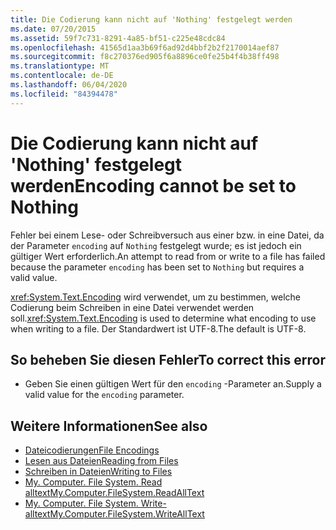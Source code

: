 ```yaml
---
title: Die Codierung kann nicht auf 'Nothing' festgelegt werden
ms.date: 07/20/2015
ms.assetid: 59f7c731-8291-4a85-bf51-c225e48cdc84
ms.openlocfilehash: 41565d1aa3b69f6ad92d4bbf2b2f2170014aef87
ms.sourcegitcommit: f8c270376ed905f6a8896ce0fe25b4f4b38ff498
ms.translationtype: MT
ms.contentlocale: de-DE
ms.lasthandoff: 06/04/2020
ms.locfileid: "84394478"
---
```

# <a name="encoding-cannot-be-set-to-nothing"></a><span data-ttu-id="bbf9e-102">Die Codierung kann nicht auf 'Nothing' festgelegt werden</span><span class="sxs-lookup"><span data-stu-id="bbf9e-102">Encoding cannot be set to Nothing</span></span>
<span data-ttu-id="bbf9e-103">Fehler bei einem Lese- oder Schreibversuch aus einer bzw. in eine Datei, da der Parameter `encoding` auf `Nothing` festgelegt wurde; es ist jedoch ein gültiger Wert erforderlich.</span><span class="sxs-lookup"><span data-stu-id="bbf9e-103">An attempt to read from or write to a file has failed because the parameter `encoding` has been set to `Nothing` but requires a valid value.</span></span>  
  
 <span data-ttu-id="bbf9e-104"><xref:System.Text.Encoding> wird verwendet, um zu bestimmen, welche Codierung beim Schreiben in eine Datei verwendet werden soll.</span><span class="sxs-lookup"><span data-stu-id="bbf9e-104"><xref:System.Text.Encoding> is used to determine what encoding to use when writing to a file.</span></span> <span data-ttu-id="bbf9e-105">Der Standardwert ist UTF-8.</span><span class="sxs-lookup"><span data-stu-id="bbf9e-105">The default is UTF-8.</span></span>  
  
## <a name="to-correct-this-error"></a><span data-ttu-id="bbf9e-106">So beheben Sie diesen Fehler</span><span class="sxs-lookup"><span data-stu-id="bbf9e-106">To correct this error</span></span>  
  
- <span data-ttu-id="bbf9e-107">Geben Sie einen gültigen Wert für den `encoding` -Parameter an.</span><span class="sxs-lookup"><span data-stu-id="bbf9e-107">Supply a valid value for the `encoding` parameter.</span></span>  
  
## <a name="see-also"></a><span data-ttu-id="bbf9e-108">Weitere Informationen</span><span class="sxs-lookup"><span data-stu-id="bbf9e-108">See also</span></span>

- [<span data-ttu-id="bbf9e-109">Dateicodierungen</span><span class="sxs-lookup"><span data-stu-id="bbf9e-109">File Encodings</span></span>](../developing-apps/programming/drives-directories-files/file-encodings.md)
- [<span data-ttu-id="bbf9e-110">Lesen aus Dateien</span><span class="sxs-lookup"><span data-stu-id="bbf9e-110">Reading from Files</span></span>](../developing-apps/programming/drives-directories-files/reading-from-files.md)
- [<span data-ttu-id="bbf9e-111">Schreiben in Dateien</span><span class="sxs-lookup"><span data-stu-id="bbf9e-111">Writing to Files</span></span>](../developing-apps/programming/drives-directories-files/writing-to-files.md)
- [<span data-ttu-id="bbf9e-112">My. Computer. File System. Read alltext</span><span class="sxs-lookup"><span data-stu-id="bbf9e-112">My.Computer.FileSystem.ReadAllText</span></span>](xref:Microsoft.VisualBasic.FileIO.FileSystem.ReadAllText%2A)
- [<span data-ttu-id="bbf9e-113">My. Computer. File System. Write-alltext</span><span class="sxs-lookup"><span data-stu-id="bbf9e-113">My.Computer.FileSystem.WriteAllText</span></span>](xref:Microsoft.VisualBasic.FileIO.FileSystem.WriteAllText%2A)

